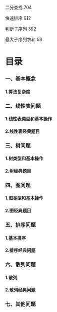二分查找 704

快速排序 912

判断子序列 392

最大子序列求和 53


# 目录

### 一、基本概念
#### 1.算法复杂度

### 二、线性表问题
#### 1.线性表类型和基本操作
#### 2.线性表经典题目

### 三、树问题
#### 1.树类型和基本操作
#### 2.树经典题目

### 四、图问题
#### 1.图类型和基本操作
#### 2.图经典题目

### 五、排序问题
#### 1.基本排序
#### 2.排序经典问题


### 六、散列问题
#### 1.散列
#### 2.散列经典问题

### 七、其他问题
